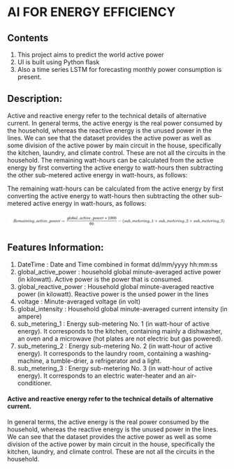 # AI FOR ENERGY EFFICIENCY
## Contents
1. This project aims to predict the world active power
3. UI is built using Python flask 
4. Also a time series LSTM for forecasting monthly power consumption is present.

## Description:
Active and reactive energy refer to the technical details of alternative current. In general terms, the active energy is the real power consumed by the household, whereas the reactive energy is the unused power in the lines. We can see that the dataset provides the active power as well as some division of the active power by main circuit in the house, specifically the kitchen, laundry, and climate control. These are not all the circuits in the household. The remaining watt-hours can be calculated from the active energy by first converting the active energy to watt-hours then subtracting the other sub-metered active energy in watt-hours, as follows:

The remaining watt-hours can be calculated from the active energy by first converting the active energy to watt-hours then subtracting the other sub-metered active energy in watt-hours, as follows:

 ![image](https://github.com/hemant3580/Final_Year_Project/blob/main/formula.png)

## Features Information:

1. DateTime : Date and Time combined in format dd/mm/yyyy hh:mm:ss
2. global_active_power : household global minute-averaged active power (in kilowatt). Active power is the power that is consumed.
3. global_reactive_power : Household global minute-averaged reactive power (in kilowatt). Reactive power is the unsed power in the lines
4. voltage : Minute-averaged voltage (in volt)
5. global_intensity : Household global minute-averaged current intensity (in ampere)
6. sub_metering_1 : Energy sub-metering No. 1 (in watt-hour of active energy). It corresponds to the kitchen, containing mainly a dishwasher, an oven and a microwave (hot plates are not electric but gas powered).
7. sub_metering_2 : Energy sub-metering No. 2 (in watt-hour of active energy). It corresponds to the laundry room, containing a washing-machine, a tumble-drier, a refrigerator and a light.
8. sub_metering_3 : Energy sub-metering No. 3 (in watt-hour of active energy). It corresponds to an electric water-heater and an air-conditioner.

#### Active and reactive energy refer to the technical details of alternative current.

In general terms, the active energy is the real power consumed by the household, whereas the reactive energy is the unused power in the lines.
We can see that the dataset provides the active power as well as some division of the active power by main circuit in the house, specifically the kitchen, laundry, and climate control. These are not all the circuits in the household.

